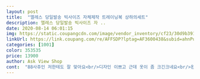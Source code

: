 ```yaml
---
layout: post 
title:  "엘레스 당일발송 빅사이즈 자체제작 트레이닝복 상하의세트" 
description: 엘레스 당일발송 빅사이즈 자 ..
date: 2020-08-14 06:01:15 
img: https://static.coupangcdn.com/image/vendor_inventory/cf23/30d9b39193d671a47867306a8a8c8b19125e5794fa28d2fa454e300c92f2.jpg 
linkUrl: https://link.coupang.com/re/AFFSDP?lptag=AF3600438&subid=ahnPublicAsk&pageKey=270132406&itemId=848223321&vendorItemId=5140548133&traceid=V0-113-3710fc3cb54bf988 
categories: [1001] 
color: 353535 
price: 13900 
author: Ask View Shop 
cont:  "88사쥬인 저한테도 잘 맞아요<br/>디자인 이쁘고 근데 옷이 좀 크긴크네요<br/>왼쪽 옷소매가 박음질이 안되었네요.<br/><br/>입고 나왔는데 ㅜ 지금입고있고<br/>입기 편하고요<br/>저렴함으로 반품 ㅜ 그냥 패슈합니다.<br/><br/>체형이 다를수도 있지만<br/>하지만 색상은 화면 보다는 더 밝아요.<br/><br/>화면 색상처럼 어두웠음 해는데<br/>" 
---
```

